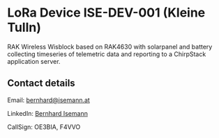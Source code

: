 # LoRa Device ISE-DEV-001 (Kleine Tulln)

RAK Wireless Wisblock based on RAK4630 with solarpanel and battery collecting timeseries of telemetric data and reporting to a ChirpStack application server.

## Contact details
Email: bernhard@isemann.at

LinkedIn: [Bernhard Isemann](https://www.linkedin.com/in/bernhardisemann/)

CallSign: OE3BIA, F4VVO